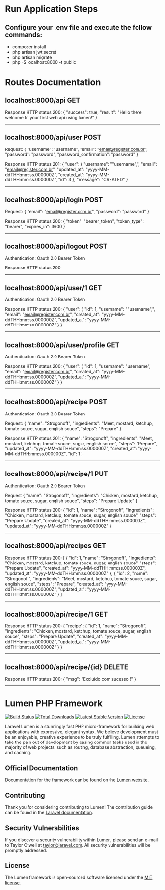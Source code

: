# Run Application Steps

## Configure your .env file and execute the follow commands:
- composer install
- php artisan jwt:secret
- php artisan migrate
- php -S localhost:8000 -t public

# Routes Documentation

## localhost:8000/api GET

Response HTTP status 200:
{
    "success": true,
    "result": "Hello there welcome to your first web api using lumen!"
}

------------------------------------------------------------------

## localhost:8000/api/user POST

Request:
{
    "username": "username",
    "email": "email@register.com.br",
    "password": "password",
    "password_confirmation": "password"
}

Response HTTP status 201:
{
    "user": {
        "username": ""username",",
        "email": "email@register.com.br",
        "updated_at": "yyyy-MM-ddTHH:mm:ss.000000Z",
        "created_at": "yyyy-MM-ddTHH:mm:ss.000000Z",
        "id": 3
    },
    "message": "CREATED"
}

------------------------------------------------------------------

## localhost:8000/api/login POST

Request:
{
    "email": "email@register.com.br",
    "password": "password"
}

Response HTTP status 200:
{
    "token": "bearer_token",
    "token_type": "bearer",
    "expires_in": 3600
}

------------------------------------------------------------------

## localhost:8000/api/logout POST
Authentication: Oauth 2.0 Bearer Token

Response HTTP status 200

------------------------------------------------------------------

## localhost:8000/api/user/1 GET
Authentication: Oauth 2.0 Bearer Token

Response HTTP status 200:
{
    "user": {
        "id": 1,
        "username": ""username",",
        "email": "email@register.com.br",
        "created_at": "yyyy-MM-ddTHH:mm:ss.000000Z",
        "updated_at": "yyyy-MM-ddTHH:mm:ss.000000Z"
    }
}

------------------------------------------------------------------

## localhost:8000/api/user/profile GET
Authentication: Oauth 2.0 Bearer Token

Response HTTP status 200:
{
    "user": {
        "id": 1,
        "username": "username",
        "email": "email@register.com.br",
        "created_at": "yyyy-MM-ddTHH:mm:ss.000000Z",
        "updated_at": "yyyy-MM-ddTHH:mm:ss.000000Z"
    }
}

------------------------------------------------------------------

## localhost:8000/api/recipe POST
Authentication: Oauth 2.0 Bearer Token

Request:
{
    "name": "Strogonoff",
    "ingredients": "Meet, mostard, ketchup, tomate souce, sugar, english souce",
    "steps": "Prepare"
}

Response HTTP status 201:
{
    "name": "Strogonoff",
    "ingredients": "Meet, mostard, ketchup, tomate souce, sugar, english souce",
    "steps": "Prepare",
    "updated_at": "yyyy-MM-ddTHH:mm:ss.000000Z",
    "created_at": "yyyy-MM-ddTHH:mm:ss.000000Z",
    "id": 1
}

------------------------------------------------------------------

## localhost:8000/api/recipe/1 PUT
Authentication: Oauth 2.0 Bearer Token

Request
{
    "name": "Strogonoff",
    "ingredients": "Chicken, mostard, ketchup, tomate souce, sugar, english souce",
    "steps": "Prepare Update"
}

Response HTTP status 200:
{
    "id": 1,
    "name": "Strogonoff",
    "ingredients": "Chicken, mostard, ketchup, tomate souce, sugar, english souce",
    "steps": "Prepare Update",
    "created_at": "yyyy-MM-ddTHH:mm:ss.000000Z",
    "updated_at": "yyyy-MM-ddTHH:mm:ss.000000Z"
}

------------------------------------------------------------------

## localhost:8000/api/recipes GET

Response HTTP status 200:
[
    {
        "id": 1,
        "name": "Strogonoff",
        "ingredients": "Chicken, mostard, ketchup, tomate souce, sugar, english souce",
        "steps": "Prepare Update",
        "created_at": "yyyy-MM-ddTHH:mm:ss.000000Z",
        "updated_at": "yyyy-MM-ddTHH:mm:ss.000000Z"
    },
    {
        "id": 2,
        "name": "Strogonoff",
        "ingredients": "Meet, mostard, ketchup, tomate souce, sugar, english souce",
        "steps": "Prepare",
        "created_at": "yyyy-MM-ddTHH:mm:ss.000000Z",
        "updated_at": "yyyy-MM-ddTHH:mm:ss.000000Z"
    }
]

------------------------------------------------------------------

## localhost:8000/api/recipe/1 GET

Response HTTP status 200:
{
    "recipe": {
        "id": 1,
        "name": "Strogonoff",
        "ingredients": "Chicken, mostard, ketchup, tomate souce, sugar, english souce",
        "steps": "Prepare Update",
        "created_at": "yyyy-MM-ddTHH:mm:ss.000000Z",
        "updated_at": "yyyy-MM-ddTHH:mm:ss.000000Z"
    }
}

------------------------------------------------------------------

## localhost:8000/api/recipe/{id} DELETE

Response HTTP status 200:
{
    "msg": "Excluído com sucesso !"
}

------------------------------------------------------------------

# Lumen PHP Framework

[![Build Status](https://travis-ci.org/laravel/lumen-framework.svg)](https://travis-ci.org/laravel/lumen-framework)
[![Total Downloads](https://img.shields.io/packagist/dt/laravel/framework)](https://packagist.org/packages/laravel/lumen-framework)
[![Latest Stable Version](https://img.shields.io/packagist/v/laravel/framework)](https://packagist.org/packages/laravel/lumen-framework)
[![License](https://img.shields.io/packagist/l/laravel/framework)](https://packagist.org/packages/laravel/lumen-framework)

Laravel Lumen is a stunningly fast PHP micro-framework for building web applications with expressive, elegant syntax. We believe development must be an enjoyable, creative experience to be truly fulfilling. Lumen attempts to take the pain out of development by easing common tasks used in the majority of web projects, such as routing, database abstraction, queueing, and caching.

## Official Documentation

Documentation for the framework can be found on the [Lumen website](https://lumen.laravel.com/docs).

## Contributing

Thank you for considering contributing to Lumen! The contribution guide can be found in the [Laravel documentation](https://laravel.com/docs/contributions).

## Security Vulnerabilities

If you discover a security vulnerability within Lumen, please send an e-mail to Taylor Otwell at taylor@laravel.com. All security vulnerabilities will be promptly addressed.

## License

The Lumen framework is open-sourced software licensed under the [MIT license](https://opensource.org/licenses/MIT).
